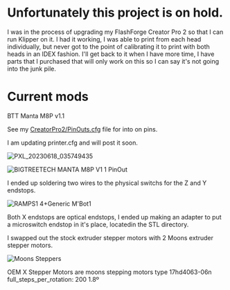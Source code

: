 # Unfortunately this project is on hold.  

I was in the process of upgrading my FlashForge Creator Pro 2 so that I can run Klipper on it.  I had it working, I was able to print from each head individually, but never got to the point of calibrating it to print with both heads in an IDEX fashion.  I'll get back to it when I have more time, I have parts that I purchased that will only work on this so I can say it's not going into the junk pile.

# Current mods

BTT Manta M8P v1.1

See my [CreatorPro2/PinOuts.cfg](https://github.com/Alex3DLabs/Klipper_Configs/blob/main/CreatorPro2/PinOuts.cfg) file for into on pins. 

I am updating printer.cfg and will post it soon.

![PXL_20230618_035749435](https://github.com/Alex3DLabs/Klipper_Configs/assets/113078228/5118a282-6573-4337-a04d-e978cfc09022)

![BIGTREETECH MANTA M8P V1 1 PinOut](https://github.com/Alex3DLabs/Klipper_Configs/assets/113078228/c17f7e0f-4f32-42bd-996c-3e52d71a5422)

I ended up soldering two wires to the physical switchs for the Z and Y endstops. 

![RAMPS1 4+Generic M'Bot1](https://github.com/Alex3DLabs/Klipper_Configs/assets/113078228/f590eb77-9d06-4615-b362-a5931916bcfc)

Both X endstops are optical endstops, I ended up making an adapter to put a microswitch endstop in it's place, locatedin the STL directory.

I swapped out the stock extruder stepper motors with 2 Moons extruder stepper motors.

![Moons Steppers](https://github.com/Alex3DLabs/Klipper_Configs/assets/113078228/e8905dbf-b244-461e-84fa-b74b0083ccda)

OEM X Stepper Motors are moons stepping motors type 17hd4063-06n
full_steps_per_rotation: 200
1.8º
